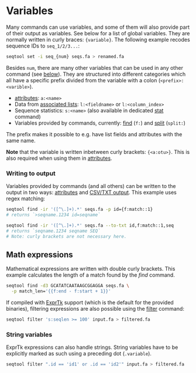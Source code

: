 # Variables

Many commands can use variables, and some of them will
also provide part of their output as variables. See below
for a list of global variables. They are normally written in
curly braces: `{variable}`. The following example recodes
sequence IDs to `seq_1/2/3...`:

```bash
seqtool set -i seq_{num} seqs.fa > renamed.fa
```

Besides `num`, there are many other variables that can be used
in any other command (see [below](#variables-available-to-all-commands)).
They are structured into different categories which all have a specific
prefix divided from the variable with a colon (`<prefix>:<varible>`).

* [attributes](attributes): `a:<name>`
* Data from [associated lists](lists): `l:<fieldname>` or `l:<column_index>`
* Sequence statistics: `s:<name>` (also available in dedicated [stat](stat) command)
* Variables provided by commands, currently: [find](find) (`f:`) and
  [split](split) (`split:`)

The prefix makes it possible to e.g. have list fields and attributes with the
same name.

**Note**  that the variable is written inbetween curly brackets: `{<a:otu>}`.
This is also required when using them in [attributes](#attributes).

### Writing to output

Variables provided by commands (and all others) can be written to the output
in two ways: [attributes](attributes) and [CSV/TXT output](converting).
This example uses regex matching:

```bash
seqtool find -ir '([^\.]+).*' seqs.fa -p id={f:match::1}
# returns `>seqname.1234 id=seqname`

seqtool find -ir '([^\.]+).*' seqs.fa --to-txt id,f:match::1,seq
# returns `seqname.1234 seqname SEQ`
# Note: curly brackets are not necessary here.
```

## Math expressions

Mathematical expressions are written with double curly brackets.
This example calculates the length of a match found by the _find_ command.

```bash
seqtool find -d3 GCATATCAATAAGCGGAGGA seqs.fa \
  -p match_len='{{f:end - f:start + 1}}'
```

If compiled with [ExprTk](http://www.partow.net/programming/exprtk/) support 
(which is the default for the provided binaries), filtering expressions
are also possible using the [filter](filter) command:

```bash
seqtool filter 's:seqlen >= 100' input.fa > filtered.fa
```

### String variables

ExprTk expressions can also handle strings. String variables have to be
explicitly marked as such using a preceding dot (`.variable`).

```bash
seqtool filter ".id == 'id1' or .id == 'id2'" input.fa > filtered.fa
```

